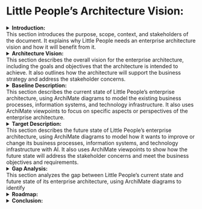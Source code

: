 # Little People’s Architecture Vision: 


<details> 
<summary><b>Introduction:</b></br>This section introduces the purpose, scope, context, and stakeholders of the document. It explains why Little People needs an enterprise architecture vision and how it will benefit from it. </summary>

## 1. Introduction
This document outlines our vision for the future state of our enterprise architecture, using TOGAF methodologies. Our goal is to develop a holistic approach to achieve our business strategy, improve business processes and information, and reduce IT costs. We have chosen ArchiMate as our enterprise architecture modeling language because of its portability, flexibility, documentation, and community support. In this document, we will describe our current state, future state, and transition plan for our enterprise architecture. We hope that this document will provide a clear and consistent view of our architecture vision and ultimately help us achieve our goals. 

### 1.1. Purpose of the document
The purpose of this document is to present Little People’s architecture vision, which is a high-level description of the desired future state of our enterprise architecture. This document will explain how Little People plans to use ArchiMate, a portable and flexible framework for enterprise architecture modeling, to support their business strategy and address their challenges. This document will also provide a detailed overview of Little People’s current state, future state, and transition plan for their enterprise architecture, following the TOGAF methodology. This document is intended for the following audiences:

- **Management and staff of Little People**: Authorised personell responsible for providing high-quality care and education to young children.
- **Parents/guadians of Little People’s children**: Authorised personell interested in the communication and collaboration with Little People regarding the care and education of their children.
- **IT professionals and consultants**:  Authorised personell involved in the design, implementation, and governance of Little People’s enterprise architecture.
- **Regulators and auditors**: Authorised personell who need to ensure that Little People complies with the relevant standards and regulations.

This document will help these audiences understand the vision, goals, benefits, and roadmap of Little People’s enterprise architecture. It will also help them communicate and collaborate effectively with each other and with external stakeholders. This document will serve as a guide and a reference for the ongoing development and management of Little People’s enterprise architecture.

### 1.2. Scope and context
The scope of this document is to present Little People’s architecture vision, which is a high-level description of the desired future state of their enterprise architecture. This document will cover the key components and relationships of Little People’s enterprise architecture, including their business processes, information systems, and technology infrastructure. It will also describe how Little People plans to use ArchiMate, a portable and flexible framework for enterprise architecture modeling, to support their business strategy and address their challenges.

The context of this document is Little People’s current situation and challenges. Little People is a child care organization with 10 schools that provide care and education to young children. The organization is committed to providing high-quality care and education, but it is facing some challenges. One challenge is that it has a lot of administrative tasks that take up a lot of time and resources. Another challenge is that it wants to improve the communication with parents and the learning experience for children. Adopting an Enterprise Architecture allowed Little People to develop relevant processes, analysis, and documentation to ensure the alignment of information systems to their business goals and objectives. This allowed them to develop a holistic approach to achieve their business strategy, improve business processes and information, and reduce IT costs.
### 1.3. Stakeholders and concerns
The stakeholders of Little People’s enterprise architecture are the individuals or groups who have an interest or influence in the organization’s architecture. They include the following:

- **Management and Staff**: The management and staff of Little People are responsible for providing high-quality care and education to young children. They are concerned about the efficiency and effectiveness of their business processes, the quality and security of their information systems, and the innovation and growth of their organization.
- **Guardians**: The guardians of Little People’s children are interested in the communication and collaboration with Little People. They are concerned about the safety and well-being of their children, the transparency and accessibility of their information, and the satisfaction and loyalty of their relationship.
- **IT Professionals and Consultants**: The IT professionals and consultants who are involved in the design, implementation, and governance of Little People’s enterprise architecture. They are concerned about the alignment and integration of their information systems, the compliance and standards of their technology infrastructure, and the performance and scalability of their solutions.
- **Regulators and Auditors**: The regulators and auditors who need to ensure that Little People complies with the relevant standards and regulations. They are concerned about the legality and ethics of Little People’s business practices, the accuracy and reliability of Little People’s information, and the accountability and auditability of Little People’s operations.

These are some of the main stakeholders and concerns of Little People’s enterprise architecture. Each stakeholder group has its own unique perspective on the organization’s architecture, as well as its own set of concerns that need to be addressed. By understanding these stakeholders and their concerns, Little People can develop an enterprise architecture that meets their needs while also achieving its business goals.
</details>

<details> 
<summary><b>Architecture Vision:</b></br>This section describes the overall vision for the enterprise architecture, including the goals and objectives that the architecture is intended to achieve. It also outlines how the architecture will support the business strategy and address the stakeholder concerns.</summary>


## 2. Architecture Vision 

### 2.1 Stakeholder Map Matrix </h3>
Table 1, the stakeholder map matrix table, provides a high-level overview of the stakeholders of Little People’s enterprise architecture and their involvement, class, and relevant artifacts. It can be used to identify the key stakeholders and their concerns, as well as to plan and prioritize the communication and collaboration with them. the Stakeholder column lists the main stakeholders of Little People’s enterprise architecture. The Involvement column indicates the level of involvement that each stakeholder has in the organization’s architecture. The Class column indicates whether the stakeholder is internal or external to the organization. The Relevant Artifacts column lists the architecture artifacts that are relevant to each stakeholder.

**Table 1: Stakeholder Map Matrix**
| Stakeholder          | Involvement | Class | Relevant Artifacts |
| -------------------- | ----------- | ----- | ------------------ |
| Management and Staff | High |	Internal | Business Architecture, Information Systems Architecture, Technology Architecture |
| Parents | High | External | Business Architecture, Information Systems Architecture |
| IT Professionals and Consultants | Medium | External | Information Systems Architecture, Technology Architecture |
| Regulators and Auditors | Low | External | Business Architecture, Information Systems Architecture, Technology Architecture |

This stakeholder map matrix table provides a high-level overview of the stakeholders of Little People’s enterprise architecture and their involvement, class, and relevant artifacts. It can be used to identify the key stakeholders and their concerns, as well as to plan and prioritize the communication and collaboration with them.

### 2.2 Value Chain Diagram
The value chain for Little People Child Care is represented as a series of interconnected functions that add value to the organization’s services. The Inbound Logistics function represents the activities involved in receiving, storing, and distributing the inputs to the organization’s services, such as supplies, materials, and equipment. The Operations function represents the activities involved in transforming the inputs into the final services, such as providing care and education to young children. The Outbound Logistics function represents the activities involved in delivering the final services to customers, such as providing reports and updates to parents. The Marketing & Sales function represents the activities involved in promoting and selling the organization’s services, such as advertising and enrollment. The Service function represents the activities involved in supporting and enhancing the organization’s services, such as providing customer support and feedback.

**Daigram 1: Little People Value Chain**
```mermaid
flowchart LR;
    id1[Inbound Logistics]-->id2[Operations];
    id2-->id3[Outbound Logistics];
    id3--> id4[Marketing & Sales];
    id4-->id5[Services];
```

**Daigram 2: Little People Value Chain**
```{toggle} Click the button to reveal!
:show:
Valud Chain

![ValueChain](../img/value-chain.png)
```


**Diagram 1** value chain diagram shows how Little People Child Care creates value by performing a series of interconnected activities that transform inputs into valuable outputs. It also shows how each function contributes to the overall value of the organization’s services.

### 2.2. Business objectives and requirements
The business objectives and requirements for Little People’s enterprise architecture are based on the organization’s mission, vision, values, and goals. They reflect the main problems or challenges that Little People wants to solve or address with its enterprise architecture, as well as the expected benefits and outcomes of having a coherent and consistent enterprise architecture.

The following are some of the key business objectives and requirements for Little People’s enterprise architecture:

- **Enhance the learning experience for children**: Little People wants to provide personalized learning plans and adaptive assessments for each child, based on their individual needs, preferences, and progress. This will help to improve the quality of care and education that Little People provides to young children.
- **Improve communication with parents**: Little People wants to provide real-time updates on each child’s development and well-being, and send personalized notifications to parents. This will help to improve the transparency and accessibility of information, and increase the satisfaction and loyalty of parents.
- **Streamline administrative tasks** : Little People wants to automate administrative tasks such as scheduling, billing, and inventory management, and reduce manual errors and costs. This will help to improve the efficiency and effectiveness of Little People’s business processes.
- **Comply with standards and regulations**: Little People wants to ensure that its enterprise architecture complies with the relevant standards and regulations for child care and education. This will help to maintain the legality and ethics of Little People’s business practices.
- **Leverage existing technology infrastructure**: Little People wants to leverage its existing technology infrastructure and data sources, and integrate them with new AI solutions. This will help to maximize the return on investment and minimize the total cost of ownership of Little People’s enterprise architecture.

These business objectives and requirements provide a clear and concise statement of what Little People wants to achieve with its enterprise architecture. They serve as a guide and a reference for the subsequent phases of the TOGAF ADM process. They also help to communicate and collaborate effectively with the stakeholders and obtain their approval to proceed.
### 2.2. Architecture principles and constraints
Table 2, outlines a framework of the principles and constraints for guiding the development of Little People’s enterprise architecture. They help to ensure that the architecture is aligned with the organization’s goals, values, and priorities, while also taking into account its constraints and limitations.

**Table 2: Principles and Constraints**
| Category       | Principle/Constraint      | Description                                                                                                                                                                                                                                                                  |
| -------------- | ------------------------- | ---------------------------------------------------------------------------------------------------------------------------------------------------------------------------------------------------------------------------------------------------------------------------- |
| **Principle**  | Data Security and Privacy | Little People’s enterprise architecture must ensure the security and privacy of the data it collects, stores, and processes. This includes implementing appropriate security measures to protect against unauthorized access, use, disclosure, or destruction of data.       |
| **Principle**  | Scalability               | Little People’s enterprise architecture must be scalable to support the growth and expansion of the organization. This includes designing systems and processes that can handle increasing volumes of data and transactions without compromising performance or reliability. |
| **Principle**  | Interoperability          | Little People’s enterprise architecture must support interoperability between different systems and applications. This includes using open standards and protocols to enable data exchange and integration between different systems.                                        |
| **Principle**  | User-Centric Design       | Little People’s enterprise architecture must be designed with the needs and preferences of its users in mind. This includes designing user interfaces that are intuitive, easy to use, and accessible to users with different abilities.                                     |
| **Constraint** | Budget                    | Little People has a limited budget for its enterprise architecture initiatives. This means that the organization must prioritize its investments in technology and infrastructure to maximize the return on investment.                                                      |
| **Constraint** | Regulatory Compliance     | Little People must comply with all applicable laws and regulations related to child care, data protection, and privacy. This means that the organization must design its systems and processes to meet these regulatory requirements.                                        |
| **Constraint** | Legacy Systems            | Little People has existing systems and applications that it must continue to support. This means that the organization must design its enterprise architecture to integrate with these legacy systems.                                                                       |

### 2.3. Architecture vision statement
Our vision is to create an enterprise architecture that leverages the power of AI to enhance the learning experience for children, improve communication with parents, and streamline administrative tasks. We will achieve this by adhering to the following principles:

- **Data Security and Privacy**: We will ensure the security and privacy of our data by implementing appropriate security measures and complying with all relevant laws and regulations.
- **Scalability**: We will design our systems and processes to be scalable, allowing us to support the growth and expansion of our organization.
- **Interoperability**: We will use open standards and protocols to enable interoperability between our different systems and applications.
- **User-Centric Design**: We will design our systems and processes with the needs and preferences of our users in mind, ensuring that they are intuitive, easy to use, and accessible.

Our enterprise architecture will be guided by these principles, as well as by the constraints of our budget, regulatory compliance requirements, and legacy systems. By following this vision, we aim to provide high-quality care and education to young children while improving the efficiency and effectiveness of our operations.
</details>

<details>
<summary><b>Baseline Description:</b></br>This section describes the current state of Little People’s enterprise architecture, using ArchiMate diagrams to model the existing business processes, information systems, and technology infrastructure. It also uses ArchiMate viewpoints to focus on specific aspects or perspectives of the enterprise architecture.</summary>

## 3. Baseline Description

### 3.1. Business architecture
The Business Architecture subsection describes the current state of Little People’s business architecture, including its organizational structure, business processes, and business capabilities. The business architecture provides a holistic view of how Little People creates value for its customers and stakeholders, and how it aligns its strategy, operations, and resources.

The following diagram shows an example of a Business Process Viewpoint for Little People, using ArchiMate notation. This viewpoint focuses on the core business processes that Little People performs to provide care and education to young children. The diagram shows the main actors involved in each process, the inputs and outputs of each process, and the relationships between the processes.

The following table provides a brief description of each business process shown in the diagram:
| Business Process           | Description                                                                                                                                                                                                                                                                            |
| -------------------------- | -------------------------------------------------------------------------------------------------------------------------------------------------------------------------------------------------------------------------------------------------------------------------------------- |
| Enroll Children            | This process involves registering new children into Little People’s system, collecting their personal information, medical records, and payment details, and assigning them to a suitable class.                                                                                       |
| Provide Care and Education | This process involves providing daily care and education to the enrolled children, following a curriculum that covers various domains of learning and development. The process also involves assessing the children’s progress and needs, and adjusting the curriculum accordingly.    |
| Communicate with Parents   | This process involves communicating with the parents of the enrolled children, providing them with real-time updates on their child’s progress and activities, sending them personalized notifications and recommendations, and soliciting their feedback and suggestions.             |
| Manage Operations          | This process involves managing the daily operations of Little People’s organization, such as scheduling, billing, inventory management, staff training, and quality assurance. The process also involves monitoring and reporting on the performance and outcomes of the organization. |

Please reference document [Business Architecture](./business-architectrue.md)

### 3.2. Information systems architecture
The Information Systems Architecture subsection describes the current state of Little People’s information systems architecture, including its information systems, applications, and services. The information systems architecture provides a view of how Little People supports its business processes and capabilities with information technology.

The following diagram shows an example of an Application Communication Viewpoint for Little People, using ArchiMate notation. This viewpoint focuses on the communication and integration between the different applications and services that Little People uses to provide care and education to young children. The diagram shows the main application components, application interfaces, and application services, as well as the data flows and protocols between them.

The following table provides a brief description of each application component, application interface, and application service shown in the diagram:

**Table 3:**
| Application Component       | Description                                                                                                                                                                                                                                                             |
| --------------------------- | ----------------------------------------------------------------------------------------------------------------------------------------------------------------------------------------------------------------------------------------------------------------------- |
| Student Management System     | This is the main system that manages the enrollment, attendance, billing, and reporting of the enrolled children. It also stores the personal information, medical records, and payment details of the children and their parents.                                      |
| Parent Portal               | This is a web-based portal that allows the parents of the enrolled children to access their child’s progress reports, daily updates, notifications, and recommendations. It also allows the parents to communicate with the staff and provide feedback and suggestions. |
| Learning Management System  | This is a system that provides the curriculum, learning materials, assessments, and feedback for the enrolled children. It also uses AI technologies to provide personalized learning plans and adaptive assessments for each child.                                    |
| Staff Portal                | This is a web-based portal that allows the staff of Little People to access their schedules, assignments, training, and performance reports. It also allows the staff to communicate with each other and with the parents.                                              |
| Inventory Management System | This is a system that manages the inventory of supplies, equipment, books, toys, and snacks for Little People. It also uses AI technologies to track the inventory levels, predict the demand, and optimize the order quantities and frequencies.                       |

**Table 3:**
| Application Interface                 | Description                                                                                                                                                                     |
| ------------------------------------- | ------------------------------------------------------------------------------------------------------------------------------------------------------------------------------- |
| Student Management System Interface     | This is an interface that allows other applications to access and update the data stored in the Student Management System. It uses RESTful web services and JSON data format.     |
| Parent Portal Interface               | This is an interface that allows other applications to access and update the data displayed in the Parent Portal. It uses RESTful web services and JSON data format.            |
| Learning Management System Interface  | This is an interface that allows other applications to access and update the data stored in the Learning Management System. It uses RESTful web services and JSON data format.  |
| Staff Portal Interface                | This is an interface that allows other applications to access and update the data displayed in the Staff Portal. It uses RESTful web services and JSON data format.             |
| Inventory Management System Interface | This is an interface that allows other applications to access and update the data stored in the Inventory Management System. It uses RESTful web services and JSON data format. |

**Table 4:**
| Application Service   | Description                                                                                                                                                                                                                                                                                                                                 |
| --------------------- | ------------------------------------------------------------------------------------------------------------------------------------------------------------------------------------------------------------------------------------------------------------------------------------------------------------------------------------------- |
| Enrollment Service    | This is a service that handles the registration of new children into Little People’s system. It validates the input data, assigns a class to each child, and updates the Student Management System accordingly.                                                                                                                               |
| Billing Service       | This is a service that handles the billing of the parents of the enrolled children for Little People’s services. It calculates the fees, generates invoices, processes payments, and updates the Student Management System accordingly.                                                                                                       |
| Reporting Service     | This is a service that handles the reporting of Little People’s performance and outcomes. It collects and analyzes data from various sources, such as attendance records, grades, surveys, etc., and generates reports for different stakeholders, such as staff, parents, management, etc.                                                 |
| Communication Service | This is a service that handles the communication between Little People’s staff and parents. It sends real-time updates on the children’s progress and activities via email or SMS, provides chatbots for answering questions or providing guidance via text or voice, and facilitates video calls or conferences via web or mobile devices. |
| Ordering Service      | This is a service that handles the ordering of inventory items for Little People. It uses AI technologies to predict the demand for each item based on historical data and current trends, and optimizes the order quantities and frequencies based on inventory levels and supplier availability.                                          |

Please reference document [Information Systems Architecture](./information-systems-architecture.md)

### 3.3. Data architecture
The Data Architecture subsection describes the current state of Little People’s data architecture, including its data entities, data relationships, and data flows. The data architecture provides a view of how Little People manages and uses its data to support its information systems and business processes.

Please reference document [Information Systems Architecture](./information-systems-architecture.md#3-data-architectrue)

The following diagram shows an example of a Data Model Viewpoint for Little People, using ArchiMate notation. This viewpoint focuses on the main data entities that Little People stores and processes, such as Child, Parent, Staff, Class, Curriculum, Assessment, etc. The diagram shows the attributes and keys of each data entity, as well as the relationships and cardinalities between them.

#### 4.3.1 Data Model

![ValueChain](../img/sms-data-model.png)

**Data Model Viewpoint for Little People**

The following table provides a brief description of each data entity shown in the diagram:
| Data Entity | Description                                                                                                                                                                                                                                               |
| ----------- | --------------------------------------------------------------------------------------------------------------------------------------------------------------------------------------------------------------------------------------------------------- |
| Child       | This entity represents a child who is enrolled in Little People’s services. It has attributes such as child_id (primary key), name, date_of_birth, gender, medical_record, etc.                                                                           |
| Parent      | This entity represents a parent or guardian of a child who is enrolled in Little People’s services. It has attributes such as parent_id (primary key), name, phone_number, email_address, payment_method, etc.                                            |
| Staff       | This entity represents a staff member who works for Little People. It has attributes such as staff_id (primary key), name, role, qualification, salary, etc.                                                                                              |
| Class       | This entity represents a class that is offered by Little People. It has attributes such as class_id (primary key), name, level, capacity, schedule, etc.                                                                                                  |
| Curriculum  | This entity represents a curriculum that covers various domains of learning and development for young children. It has attributes such as curriculum_id (primary key), name, description, domain, etc.                                                    |
| Assessment  | This entity represents an assessment that measures the progress and performance of a child in a given domain of learning and development. It has attributes such as assessment_id (primary key), name, description, domain, score, feedback, etc. |
### 3.4. Application architecture
### 3.5. Technology architecture
</details>

<details>
<summary><b>Target Description:</b></br>This section describes the future state of Little People’s enterprise architecture, using ArchiMate diagrams to model how it wants to improve or change its business processes, information systems, and technology infrastructure with AI. It also uses ArchiMate viewpoints to show how the future state will address the stakeholder concerns and meet the business objectives and requirements.</summary>

## 4. Target Description
### 4.1. Business architecture

The following table provides a brief description of each business process shown in the diagram:
| Business Process           | Description                                                                                                                                                                                                                                                                            |
| -------------------------- | -------------------------------------------------------------------------------------------------------------------------------------------------------------------------------------------------------------------------------------------------------------------------------------- |
| Innovate Services  | This process involves innovating new or improved services that can enhance the value proposition of Little People to its customers and stakeholders. The process also involves using AI technologies to explore new opportunities and challenges, and to test and validate new ideas and solutions.                                                    |
| Schedule Classes | This process involves scheduling the classes for the enrolled children, taking into account their age, level, preferences, and availability. The process also involves assigning the staff and resources for each class. AI can help automate this process by using optimization algorithms to find the best schedule that maximizes the utilization of resources and minimizes conflicts and disruptions.                                                                                  |
| Bill Parents     | This process involves billing the parents of the enrolled children for the services provided by Little People, such as tuition fees, meals, transportation, and extra activities. The process also involves processing payments and issuing receipts and invoices. AI can help augment this process by using natural language processing and computer vision to extract information from documents, such as payment methods, amounts, and dates, and to generate accurate and timely bills. |
| Manage Inventory | This process involves managing the inventory of Little People’s organization, such as supplies, equipment, books, toys, and snacks. The process also involves ordering, receiving, storing, and distributing the inventory items. AI can help automate this process by using machine learning and computer vision to track the inventory levels, predict the demand, and optimize the order quantities and frequencies.                                                                     |
| Monitor Student Progress       | This process involves monitoring the progress and performance of the enrolled students, using various indicators such as attendance, grades, assignments, quizzes, and surveys. AI can help augment this process by using machine learning and data analytics to identify students who are at risk of low performance, dropout, or failure, and to provide early warning signals and alerts to the staff and parents. |
| Provide Intervention Services  | This process involves providing intervention services to the at-risk students, such as tutoring, mentoring, counseling, or extra support. AI can help automate this process by using natural language processing and chatbots to provide personalized and interactive feedback and guidance to the students, and to connect them with the appropriate resources and staff.                                            |
| Evaluate Intervention Outcomes | This process involves evaluating the outcomes of the intervention services, such as the improvement in student performance, satisfaction, and retention. AI can help augment this process by using machine learning and data analytics to measure the impact and effectiveness of the intervention services, and to generate insights and recommendations for improvement.                                            |
| Send Progress Reports              | This process involves sending periodic progress reports to the parents of the enrolled children, summarizing their achievements, challenges, and feedback. AI can help automate this process by using natural language generation and data visualization to create personalized and engaging reports that highlight the key information and insights.      |
| Conduct Parent-Teacher Conferences | This process involves conducting regular parent-teacher conferences to discuss the children’s progress and needs, and to address any concerns or questions. AI can help augment this process by using natural language processing and speech recognition to transcribe and translate the conversations, and to provide relevant suggestions and resources. |
| Provide Parental Support           | This process involves providing parental support to the parents of the enrolled children, such as tips, advice, resources, and referrals. AI can help automate this process by using natural language processing and chatbots to provide personalized and interactive support to the parents, and to connect them with the appropriate staff or services.  |
### 4.2. Information systems architecture
### 4.3. Data architecture

| Dimensions/Facts           | Date | Student | Guardian | Staff | Class | Curriculum | Subject | Description                                                                                                                    |
| -------------------------- | ---- | ------- | -------- | ----- | ----- | ---------- | ------- | ------------------------------------------------------------------------------------------------------------------------------ |
| Number of enrollments      | X    | X       |          |       | X     |            |         | This fact measures the number of enrollments of children in classes offered by Little People and the average enrollment time.. |
| Total payment amount       | X    |         | X        |       |       |            |         | This fact measures the total amount of payments made by parents or guardians for the services provided by Little People.       |
| Average assessment score   | X    | X       |          |       | X     | X          |         | This fact measures the average score of assessments received by children in a given domain of learning and development.        |
| Attendance rate            | X    | X       |          |       | X     |            |         | This fact measures the attendance rate of children in a class on a given date.                                                 |
| Number of incidents        | X    | X       |          | X     |       |            |         | This fact measures the number of incidence received by a child as identified by a staff member                                 |
| Provide Care and Education |      | X       |          | X     | X     |            | X       | This fact measures the number of activities completed, the average progress score, and the average attendance rate.            |
| Communicate with Parents   | X    | X       | X        | X     |       |            |         | This fact measures the number of messages sent, the average response time, and the average satisfaction score.                 |

**Facts**:
Number of enrollments: This fact measures the number of enrollments of children in classes offered by Little People.
Total payment amount: This fact measures the total amount of payments made by parents or guardians for the services provided by Little People.
Average assessment score: This fact measures the average score of assessments received by children in a given domain of learning and development.
Attendance rate: This fact measures the attendance rate of children in a class on a given date.
**Dimensions**:
Time: This dimension represents the time period during which the facts are measured. It can have attributes such as year, quarter, month, week, day, etc.
Child: This dimension represents the child who is enrolled in Little People’s services. It can have attributes such as child_id, name, date_of_birth, gender, etc.
Parent: This dimension represents the parent or guardian of a child who is enrolled in Little People’s services. It can have attributes such as parent_id, name, phone_number, email_address, etc.
Staff: This dimension represents the staff member who works for Little People. It can have attributes such as staff_id, name, role, qualification, etc.
Class: This dimension represents the class that is offered by Little People. It can have attributes such as class_id, name, level, capacity, schedule, etc.
Curriculum: This dimension represents the curriculum that covers various domains of learning and development for young children. It can have attributes such as curriculum_id, name, description, domain, etc.

### 4.4. Application architecture
### 4.5. Technology architecture
</details>

<details>
<summary><b>Gap Analysis:</b></br>This section analyzes the gap between Little People’s current state and future state of its enterprise architecture, using ArchiMate diagrams to identify</summary>

## 5. Gap Analysis
### 5.1. Differences between baseline and target architectures
### 5.2. Dependencies, risks, and opportunities
</details>
<details>
<summary><b>Roadmap:</b></br></summary>

## 6. Roadmap
### 6.1. Implementation plan
### 6.2. Timeline and milestones
</details>

<details>
<summary><b>Conclusion:</b></br></summary>

7. ## Conclusion
- ### Summary of key points
- ### Next steps
</details>